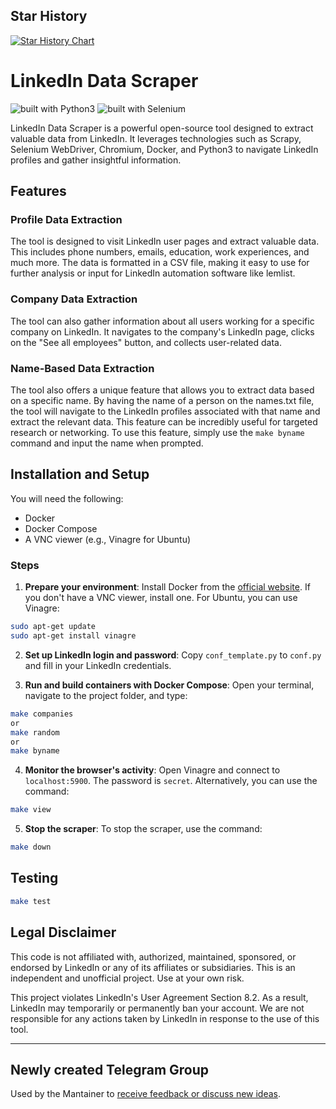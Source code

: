 ## Star History

[![Star History Chart](https://api.star-history.com/svg?repos=eracle/linkedin&type=Date)](https://star-history.com/#eracle/linkedin&Date)

# LinkedIn Data Scraper

![built with Python3](https://img.shields.io/badge/built%20with-Python3-red.svg)
![built with Selenium](https://img.shields.io/badge/built%20with-Selenium-yellow.svg)

LinkedIn Data Scraper is a powerful open-source tool designed to extract valuable data from LinkedIn. It leverages technologies such as Scrapy, Selenium WebDriver, Chromium, Docker, and Python3 to navigate LinkedIn profiles and gather insightful information.

## Features

### Profile Data Extraction

The tool is designed to visit LinkedIn user pages and extract valuable data. This includes phone numbers, emails, education, work experiences, and much more. The data is formatted in a CSV file, making it easy to use for further analysis or input for LinkedIn automation software like lemlist.

### Company Data Extraction

The tool can also gather information about all users working for a specific company on LinkedIn. It navigates to the company's LinkedIn page, clicks on the "See all employees" button, and collects user-related data.

### Name-Based Data Extraction

The tool also offers a unique feature that allows you to extract data based on a specific name. By having the name of a person on the names.txt file, the tool will navigate to the LinkedIn profiles associated with that name and extract the relevant data. This feature can be incredibly useful for targeted research or networking. To use this feature, simply use the `make byname` command and input the name when prompted.

## Installation and Setup

You will need the following:

- Docker
- Docker Compose
- A VNC viewer (e.g., Vinagre for Ubuntu)

### Steps

1. **Prepare your environment**: Install Docker from the [official website](https://www.docker.com/). If you don't have a VNC viewer, install one. For Ubuntu, you can use Vinagre:

```bash
sudo apt-get update
sudo apt-get install vinagre
```

2. **Set up LinkedIn login and password**: Copy `conf_template.py` to `conf.py` and fill in your LinkedIn credentials.

3. **Run and build containers with Docker Compose**: Open your terminal, navigate to the project folder, and type:

```bash
make companies
or
make random
or
make byname
```

4. **Monitor the browser's activity**: Open Vinagre and connect to `localhost:5900`. The password is `secret`. Alternatively, you can use the command:

```bash
make view
```

5. **Stop the scraper**: To stop the scraper, use the command:

```bash
make down
```

## Testing

```bash
make test
```

## Legal Disclaimer

This code is not affiliated with, authorized, maintained, sponsored, or endorsed by LinkedIn or any of its affiliates or subsidiaries. This is an independent and unofficial project. Use at your own risk.

This project violates LinkedIn's User Agreement Section 8.2. As a result, LinkedIn may temporarily or permanently ban your account. We are not responsible for any actions taken by LinkedIn in response to the use of this tool.

---
## Newly created Telegram Group
Used by the Mantainer to [receive feedback or discuss new ideas](https://t.me/+Y5bh9Vg8UVg5ODU0).
